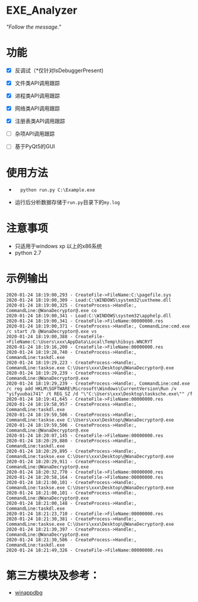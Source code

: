 # EXE_Analyzer
*"Follow the message."*

# 功能
- [x] 反调试（\*仅针对IsDebuggerPresent)
- [x] 文件类API调用跟踪
- [x] 进程类API调用跟踪
- [x] 网络类API调用跟踪
- [x] 注册表类API调用跟踪
- [ ] 杂项API调用跟踪
- [ ] 基于PyQt5的GUI


# 使用方法

- ```python
    python run.py C:\Example.exe
  ```
- 运行后分析数据存储于`run.py`目录下的`my.log`

# 注意事项
- 只适用于windows xp 以上的x86系统
- python 2.7

# 示例输出
```
2020-01-24 18:19:00,293 - CreateFile->FileName:C:\pagefile.sys
2020-01-24 18:19:00,309 - Load:C:\WINDOWS\system32\uxtheme.dll
2020-01-24 18:19:00,325 - CreateProcess->Handle:, CommandLine:@WanaDecryptor@.exe co
2020-01-24 18:19:00,341 - Load:C:\WINDOWS\system32\apphelp.dll
2020-01-24 18:19:00,341 - CreateFile->FileName:00000000.res
2020-01-24 18:19:00,371 - CreateProcess->Handle:, CommandLine:cmd.exe /c start /b @WanaDecryptor@.exe vs
2020-01-24 18:19:00,388 - CreateFile->FileName:C:\Users\xxx\AppData\Local\Temp\hibsys.WNCRYT
2020-01-24 18:19:16,200 - CreateFile->FileName:00000000.res
2020-01-24 18:19:28,740 - CreateProcess->Handle:, CommandLine:taskdl.exe
2020-01-24 18:19:29,223 - CreateProcess->Handle:, CommandLine:taskse.exe C:\Users\xxx\Desktop\@WanaDecryptor@.exe
2020-01-24 18:19:29,239 - CreateProcess->Handle:, CommandLine:@WanaDecryptor@.exe
2020-01-24 18:19:29,239 - CreateProcess->Handle:, CommandLine:cmd.exe /c reg add HKLM\SOFTWARE\Microsoft\Windows\CurrentVersion\Run /v "yifyuubai741" /t REG_SZ /d "\"C:\Users\xxx\Desktop\tasksche.exe\"" /f
2020-01-24 18:19:41,645 - CreateFile->FileName:00000000.res
2020-01-24 18:19:58,957 - CreateProcess->Handle:, CommandLine:taskdl.exe
2020-01-24 18:19:59,506 - CreateProcess->Handle:, CommandLine:taskse.exe C:\Users\xxx\Desktop\@WanaDecryptor@.exe
2020-01-24 18:19:59,506 - CreateProcess->Handle:, CommandLine:@WanaDecryptor@.exe
2020-01-24 18:20:07,145 - CreateFile->FileName:00000000.res
2020-01-24 18:20:29,880 - CreateProcess->Handle:, CommandLine:taskdl.exe
2020-01-24 18:20:29,895 - CreateProcess->Handle:, CommandLine:taskse.exe C:\Users\xxx\Desktop\@WanaDecryptor@.exe
2020-01-24 18:20:29,911 - CreateProcess->Handle:, CommandLine:@WanaDecryptor@.exe
2020-01-24 18:20:32,770 - CreateFile->FileName:00000000.res
2020-01-24 18:20:58,164 - CreateFile->FileName:00000000.res
2020-01-24 18:21:00,101 - CreateProcess->Handle:, CommandLine:taskse.exe C:\Users\xxx\Desktop\@WanaDecryptor@.exe
2020-01-24 18:21:00,101 - CreateProcess->Handle:, CommandLine:@WanaDecryptor@.exe
2020-01-24 18:21:00,148 - CreateProcess->Handle:, CommandLine:taskdl.exe
2020-01-24 18:21:23,710 - CreateFile->FileName:00000000.res
2020-01-24 18:21:30,381 - CreateProcess->Handle:, CommandLine:taskse.exe C:\Users\xxx\Desktop\@WanaDecryptor@.exe
2020-01-24 18:21:30,397 - CreateProcess->Handle:, CommandLine:@WanaDecryptor@.exe
2020-01-24 18:21:30,506 - CreateProcess->Handle:, CommandLine:taskdl.exe
2020-01-24 18:21:49,326 - CreateFile->FileName:00000000.res
```
# 第三方模块及参考：
- [winappdbg](https://winappdbg.readthedocs.io/en/latest/)




